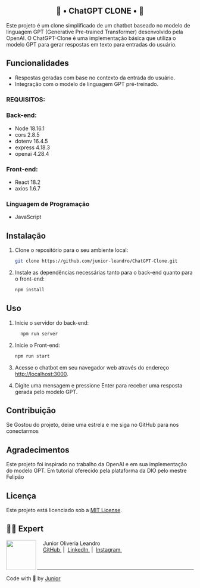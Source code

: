 <h2 align="center">
  🤖 • ChatGPT CLONE • 🤖
</h2>

Este projeto é um clone simplificado de um chatbot baseado no modelo de linguagem GPT (Generative Pre-trained Transformer) desenvolvido pela OpenAI. O ChatGPT-Clone é uma implementação básica que utiliza o modelo GPT para gerar respostas em texto para entradas do usuário.

## Funcionalidades

- Respostas geradas com base no contexto da entrada do usuário.
- Integração com o modelo de linguagem GPT pré-treinado.

### REQUISITOS:

### Back-end:

- Node 18.16.1
- cors 2.8.5
- dotenv 16.4.5
- express 4.18.3
- openai 4.28.4

### Front-end:

- React 18.2
- axios 1.6.7

### Linguagem de Programação

- JavaScript

## Instalação

1. Clone o repositório para o seu ambiente local:

    ```bash
    git clone https://github.com/junior-leandro/ChatGPT-Clone.git
    ```

2. Instale as dependências necessárias tanto para o back-end quanto para o front-end:

    ```bash
    npm install
    ```

## Uso

1. Inicie o servidor do back-end:

    ```bash
      npm run server  
    ```
2. Inicie o Front-end:

    ```bash
    npm run start
    ```

3. Acesse o chatbot em seu navegador web através do endereço [http://localhost:3000](http://localhost:3000).

3. Digite uma mensagem e pressione Enter para receber uma resposta gerada pelo modelo GPT.

## Contribuição

Se Gostou do projeto, deixe uma estrela e me siga no GitHub para nos conectarmos

## Agradecimentos

Este projeto foi inspirado no trabalho da OpenAI e em sua implementação do modelo GPT. Em tutorial oferecido pela plataforma da DIO pelo mestre Felipão

## Licença

Este projeto está licenciado sob a [MIT License](LICENSE).


## 👨‍💻 Expert

<p>
    <img 
      align=left 
      margin=10 
      width=80 
      src="https://avatars.githubusercontent.com/u/121445530?v=4"
    />
    <p>&nbsp&nbsp&nbsp&nbspJunior Oliveria Leandro<br>
    &nbsp&nbsp&nbsp
    <a 
        href="https://github.com/junior-leandro">
        GitHub
    </a>
    &nbsp;|&nbsp;
    <a 
        href="www.linkedin.com/in/junior-leandro">
        LinkedIn
    </a>
    &nbsp;|&nbsp;
    <a 
        href="https://www.instagram.com/jr_uba">
        Instagram
    </a>
    &nbsp;</p>

<br/>


---

Code with 💜 by [Junior](https://github.com/junior-leandro)
